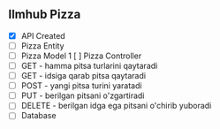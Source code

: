 ## Ilmhub Pizza
- [x] API Created
- [ ] Pizza Entity
- [ ] Pizza Model
1 [ ] Pizza Controller
 - [ ] GET - hamma pitsa turlarini qaytaradi
 - [ ] GET - idsiga qarab pitsa qaytaradi
 - [ ] POST - yangi pitsa turini yaratadi
 - [ ] PUT - berilgan pitsani o'zgartiradi
 - [ ] DELETE - berilgan idga ega pitsani o'chirib yuboradi
- [ ] Database